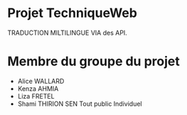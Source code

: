 # Projet TechniqueWeb

TRADUCTION MILTILINGUE VIA des API.

# Membre du groupe du projet

- Alice WALLARD
- Kenza AHMIA
- Liza FRETEL
- Shami THIRION SEN Tout public Individuel
